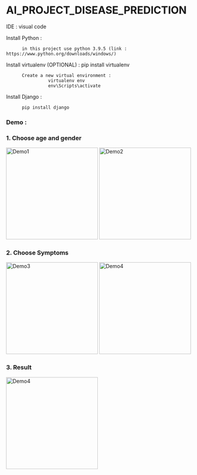 # AI_PROJECT_DISEASE_PREDICTION

IDE : visual code 

Install Python : 
          
          in this project use python 3.9.5 (link : https://www.python.org/downloads/windows/)

Install virtualenv (OPTIONAL) : pip install virtualenv

          Create a new virtual environment :
                    virtualenv env
                    env\Scripts\activate 
    
Install Django : 
          
          pip install django 

### Demo : 

### 1. Choose age and gender
<img src="https://user-images.githubusercontent.com/75234453/148514145-a8940037-06ec-4f12-857c-9ddb37134d69.png" alt="Demo1" width="250" />
<img src="https://user-images.githubusercontent.com/75234453/148514142-5c7b6751-e92b-49d2-8dce-22e0d489c4d7.png" alt="Demo2" width="250" />

### 2. Choose Symptoms
<img src="https://user-images.githubusercontent.com/75234453/148514140-532f4fd1-635e-4850-954b-40cf327825fb.png" alt="Demo3" width="250" />
<img src="https://user-images.githubusercontent.com/75234453/148514137-508a5e3f-947f-42b0-9cd3-15ca7f223bee.png" alt="Demo4" width="250" />

### 3. Result
<img src="https://user-images.githubusercontent.com/75234453/148514130-5fcb00d3-84cc-42ed-ad65-66caaf4b9f70.png" alt="Demo4" width="250" />
         
          
          
          
